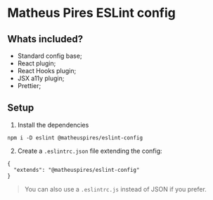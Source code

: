 # Matheus Pires ESLint config

## Whats included?

- Standard config base;
- React plugin;
- React Hooks plugin;
- JSX a11y plugin;
- Prettier;

## Setup

1. Install the dependencies
```
npm i -D eslint @matheuspires/eslint-config
```

2. Create a `.eslintrc.json` file extending the config:
```
{
  "extends": "@matheuspires/eslint-config"
}
```

> You can also use a `.eslintrc.js` instead of JSON if you prefer.
